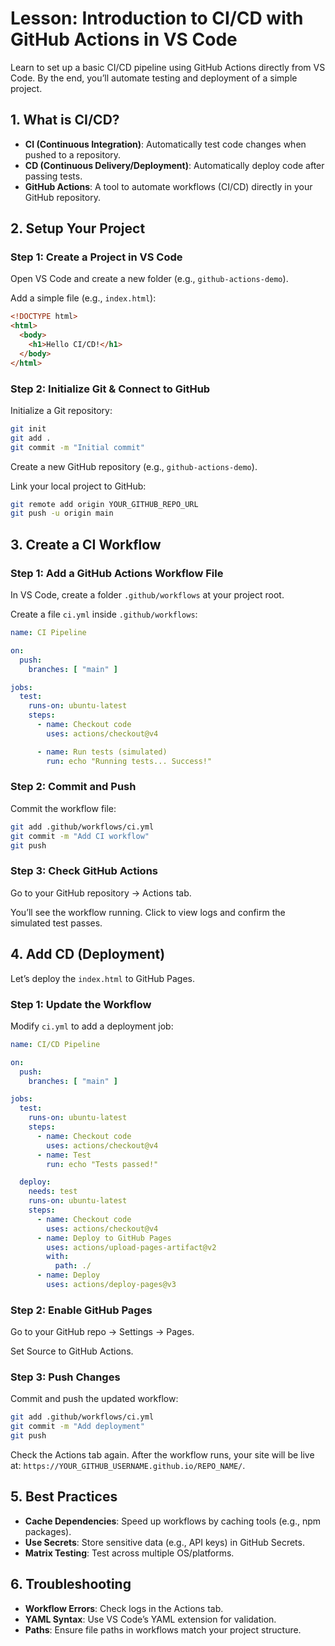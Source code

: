 # Lesson: Introduction to CI/CD with GitHub Actions in VS Code

Learn to set up a basic CI/CD pipeline using GitHub Actions directly from VS Code. By the end, you’ll automate testing and deployment of a simple project.

## 1. What is CI/CD?

- **CI (Continuous Integration)**: Automatically test code changes when pushed to a repository.
- **CD (Continuous Delivery/Deployment)**: Automatically deploy code after passing tests.
- **GitHub Actions**: A tool to automate workflows (CI/CD) directly in your GitHub repository.

## 2. Setup Your Project

### Step 1: Create a Project in VS Code

Open VS Code and create a new folder (e.g., `github-actions-demo`).

Add a simple file (e.g., `index.html`):

```html
<!DOCTYPE html>
<html>
  <body>
    <h1>Hello CI/CD!</h1>
  </body>
</html>
```

### Step 2: Initialize Git & Connect to GitHub

Initialize a Git repository:

```bash
git init
git add .
git commit -m "Initial commit"
```

Create a new GitHub repository (e.g., `github-actions-demo`).

Link your local project to GitHub:

```bash
git remote add origin YOUR_GITHUB_REPO_URL
git push -u origin main
```

## 3. Create a CI Workflow

### Step 1: Add a GitHub Actions Workflow File

In VS Code, create a folder `.github/workflows` at your project root.

Create a file `ci.yml` inside `.github/workflows`:

```yaml
name: CI Pipeline

on: 
  push:
    branches: [ "main" ]

jobs:
  test:
    runs-on: ubuntu-latest
    steps:
      - name: Checkout code
        uses: actions/checkout@v4

      - name: Run tests (simulated)
        run: echo "Running tests... Success!"
```

### Step 2: Commit and Push

Commit the workflow file:

```bash
git add .github/workflows/ci.yml
git commit -m "Add CI workflow"
git push
```

### Step 3: Check GitHub Actions

Go to your GitHub repository → Actions tab.

You’ll see the workflow running. Click to view logs and confirm the simulated test passes.

## 4. Add CD (Deployment)

Let’s deploy the `index.html` to GitHub Pages.

### Step 1: Update the Workflow

Modify `ci.yml` to add a deployment job:

```yaml
name: CI/CD Pipeline

on:
  push:
    branches: [ "main" ]

jobs:
  test:
    runs-on: ubuntu-latest
    steps:
      - name: Checkout code
        uses: actions/checkout@v4
      - name: Test
        run: echo "Tests passed!"

  deploy:
    needs: test
    runs-on: ubuntu-latest
    steps:
      - name: Checkout code
        uses: actions/checkout@v4
      - name: Deploy to GitHub Pages
        uses: actions/upload-pages-artifact@v2
        with:
          path: ./
      - name: Deploy
        uses: actions/deploy-pages@v3
```

### Step 2: Enable GitHub Pages

Go to your GitHub repo → Settings → Pages.

Set Source to GitHub Actions.

### Step 3: Push Changes

Commit and push the updated workflow:

```bash
git add .github/workflows/ci.yml
git commit -m "Add deployment"
git push
```

Check the Actions tab again. After the workflow runs, your site will be live at:
`https://YOUR_GITHUB_USERNAME.github.io/REPO_NAME/`.

## 5. Best Practices

- **Cache Dependencies**: Speed up workflows by caching tools (e.g., npm packages).
- **Use Secrets**: Store sensitive data (e.g., API keys) in GitHub Secrets.
- **Matrix Testing**: Test across multiple OS/platforms.

## 6. Troubleshooting

- **Workflow Errors**: Check logs in the Actions tab.
- **YAML Syntax**: Use VS Code’s YAML extension for validation.
- **Paths**: Ensure file paths in workflows match your project structure.

